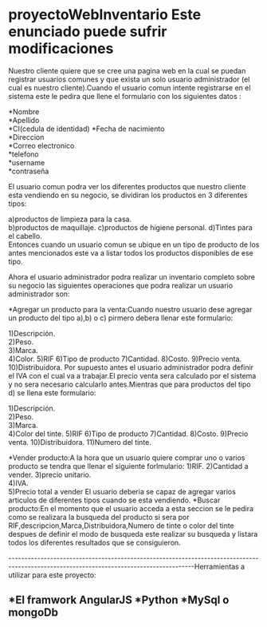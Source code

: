 # proyectoWebInventario                                                                                                                 Este enunciado puede sufrir modificaciones
Nuestro cliente quiere que se cree una pagina web en la cual se puedan registrar usuarios comunes y que exista un solo usuario administrador (el cual es nuestro cliente).Cuando el usuario comun intente registrarse en el sistema este le pedira que llene el formulario con los siguientes datos :

*Nombre                                                                                                                                   
*Apellido                                                                                                                                 
*CI(cedula de identidad)
*Fecha de nacimiento                                                                                                                       
*Direccion                                                                                                                                 
*Correo electronico                                                                                                                       
*telefono                                                                                                                                 
*username                                                                                                                                 
*contraseña

El usuario comun podra ver los diferentes productos que nuestro cliente esta vendiendo en su negocio, se dividiran los productos en 3 diferentes tipos: 

a)productos de limpieza para la casa.                                                                                                     
b)productos de maquillaje.                                                                                                                c)productos de higiene personal.                                                                                                          d)Tintes para el cabello.                                                                                                                                                                                                                                                       
Entonces cuando un usuario comun se ubique en un tipo de producto de los antes mencionados este va a listar todos los productos disponibles de ese tipo.

Ahora el usuario administrador podra realizar un inventario completo sobre su negocio las siguientes operaciones que podra realizar un usuario administrador son:

   *Agregar un producto para la venta:Cuando nuestro usuario dese agregar un producto del tipo a),b) o c) pirmero debera llenar este formulario:
         
1)Descripción.                                                                                                                 
2)Peso.                                                                                                                          
3)Marca.                                                                                                                       
4)Color.                                                                                                                                5)RIF                                                                                                                                   6)Tipo de producto                                                                                                                      7)Cantidad.                                                                                                                              8)Costo.                                                                                                                                9)Precio venta.                                                                                                                          10)Distribuidora.                                                                                                                                                                                                                                                               Por supuesto antes el usuario administrador podra definir el IVA con el cual va a trabajar.El precio venta sera calculado por el sistema y no sera necesario calcularlo antes.Mientras que para productos del tipo d) se llena este formulario:
         
1)Descripción.                                                                                                                 
2)Peso.                                                                                                                         
3)Marca.                                                                                                                      
4)Color del tinte.                                                                                                                      5)RIF                                                                                                                                    6)Tipo de producto                                                                                                                      7)Cantidad.                                                                                                                              8)Costo.                                                                                                                                9)Precio venta.                                                                                                                          10)Distribuidora.                                                                                                                        11)Numero del tinte.
         
*Vender producto:A la hora que un usuario quiere comprar uno o varios producto se tendra que llenar el siguiente
forlmulario:                                                                                                                                                                                                                                                                 1)RIF.                                                                                                                                   2)Cantidad a vender.                                                                                                                     3)precio unitario.                                                                                                                       
4)IVA.                                                                                                                                   
5)Precio total a vender                                                                                                                                                                                                                                                         El usuario deberia se capaz de agregar varios articulos de diferentes tipos cuando se esta vendiendo.                                                                                                                                                                            *Buscar producto:En el momento que el usuario acceda a esta seccion se le pedira como se realizara la busqueda del producto si sera por RIF,descripcion,Marca,Distribuidora,Numero de tinte o color del tinte despues de definir el modo de busqueda este realizar su busqueda y listara todos los diferentes resultados que se consiguieron.

----------------------------------------------------------------------------------------------------------------------------------------Herramientas a utilizar para este proyecto:

  *El framwork AngularJS
  *Python
  *MySql o mongoDb
----------------------------------------------------------------------------------------------------------------------------------------
